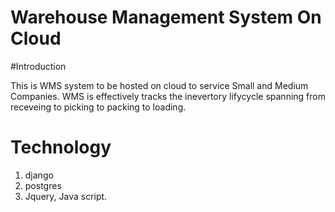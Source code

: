 Warehouse Management System On Cloud
=======================================
#Introduction

This is WMS system to be hosted on cloud to service Small and Medium Companies. WMS is effectively tracks the inevertory lifycycle spanning from receveing to picking to packing to loading.

# Technology
1. django
2. postgres
3. Jquery, Java script.
